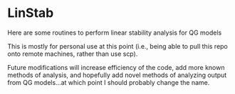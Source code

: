 # LinStab
Here are some routines to perform linear stability analysis
for QG models

This is mostly for personal use at this point (i.e., being
able to pull this repo onto remote machines, rather than use scp).

Future modifications will increase efficiency of the code, add more
known methods of analysis, and hopefully add novel methods
of analyzing output from QG models...at which point I should probably change the name.
